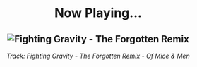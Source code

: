 <div align="center"> 
<h1>Now Playing...</h1>

![Fighting Gravity - The Forgotten Remix](https://i.scdn.co/image/ab67616d00001e0214a077f9a111379a40fb1230)
--
_<p>Track: Fighting Gravity - The Forgotten Remix - Of Mice & Men </p>_
</div>
